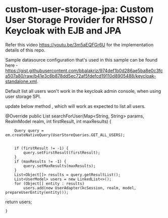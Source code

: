 custom-user-storage-jpa: Custom User Storage Provider for RHSSO / Keycloak with EJB and JPA
============================================================================================

Refer this video https://youtu.be/3m5aEQFGr6U for the implementation details of this repo.

Sample datasource configuration that's used in this sample can be found here - https://gist.githubusercontent.com/bbalakriz/974def1b0d286ae5ba8e0c3fca507a80/raw/b41e3c6b878dd5ec72af5fdefcd19110d8905488/keycloak-standalone.xml. 


Default list all users won't work in the keycloak admin console, when using user storage SPI.

update below method , which will work as expected to list all users.

@Override
    public List<UserModel> searchForUser(Map<String, String> params, RealmModel realm,
            int firstResult, int maxResults) {
      

        Query query = em.createNativeQuery(UserStoreQueries.GET_ALL_USERS);

       
        if (firstResult != -1) {
            query.setFirstResult(firstResult);
        }
        if (maxResults != -1) {
            query.setMaxResults(maxResults);
        }
        List<Object[]> results = query.getResultList();
        List<UserModel> users = new LinkedList<>();
        for (Object[] entity : results)
            users.add(new UserAdapter(kcSession, realm, model, prepareUserEntity(entity)));

  return users;
      
    }
